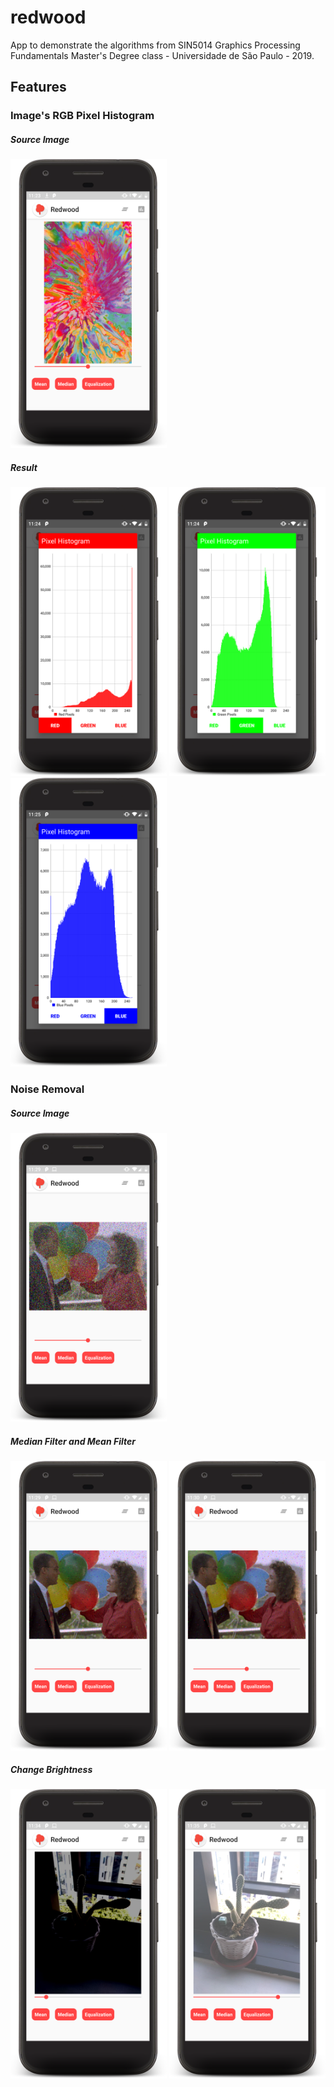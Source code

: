 # redwood
App to demonstrate the algorithms from SIN5014 Graphics Processing Fundamentals Master's Degree class - Universidade de São Paulo - 2019.

## Features

### Image's RGB Pixel Histogram
##### Source Image
<a><img src="https://github.com/wilder/redwood/blob/master/screenshots/tiedye.png" width="250"></a>

##### Result
<a><img src="https://github.com/wilder/redwood/blob/master/screenshots/tiedye-r.png" width="250"></a>
<a><img src="https://github.com/wilder/redwood/blob/master/screenshots/tiedye-g.png" width="250"></a>
<a><img src="https://github.com/wilder/redwood/blob/master/screenshots/tiedye-b.png" width="250"></a>

### Noise Removal
##### Source Image
<a><img src="https://github.com/wilder/redwood/blob/master/screenshots/noisy.png" width="250"></a>

##### Median Filter and Mean Filter
<a><img src="https://github.com/wilder/redwood/blob/master/screenshots/noisy-median.png" width="250"></a>
<a><img src="https://github.com/wilder/redwood/blob/master/screenshots/noisy-mean.png" width="250"></a>

##### Change Brightness
<a><img src="https://github.com/wilder/redwood/blob/master/screenshots/bright.png" width="250"></a>
<a><img src="https://github.com/wilder/redwood/blob/master/screenshots/bright2.png" width="250"></a>
